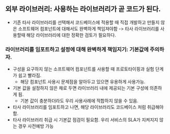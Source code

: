 ## 외부 라이브러리: 사용하는 라이브러리가 곧 코드가 된다.
* 기존 타사 라이브러리를 선택해서 코드베이스에 적용할 때 직접 개발하고 만들지 않은 소프트웨어 컴포넌트에 대해서도 완벽하게 책임져야함 -> 타사 라이브러리를 사용할때 해당 라이브러리에 대한 정확한 검토가 필요하다.

### 라이브러리를 임포트하고 설정에 대해 완벽하게 책임지기: 기본값에 주의하자.
* 구성을 요구하지 않는 소프트웨어 컴포넌트를 사용할 때 프로토타이핑과 실험 단계가 쉽고 빨라짐.
  * 해당 컴포넌트 사용시 문제점을 알아두고 있으면 유용하게 사용가능.
* 기본 값을 설정하지 않은 채로 두면 라이브러리 내에 제공되는 기본 구성에 의존하게 됨.
  * 기본 값이 충분하더라도 우리 사용사례에 적합하지 않을 수 있음.
* 타사 라이브러리를 임포트하고 나면, 해당 라이브러리도 코드베이스 처럼 취급해야함.
* 타사 라이브러리 취급 시 기본값 점검이 필요함. 우리 서비스의 SLA가 지켜지지 않는 경우 사전예방 가능
